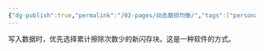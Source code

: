 ```yaml
---
{"dg-publish":true,"permalink":"/02-pages/动态磨损均衡/","tags":["personal/blog","计算机组成原理"]}
---
```


写入数据时，优先选择累计擦除次数少的新闪存块。这是一种软件的方式。